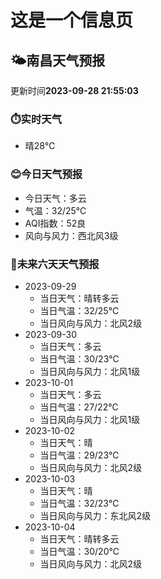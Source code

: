 # 这是一个信息页 
## 🌤️**南昌**天气预报
更新时间**2023-09-28 21:55:03**
### ⏱️实时天气
- 晴28℃
### 😊今日天气预报
- 今日天气：多云
- 气温：32/25℃
- AQI指数：52良
- 风向与风力：西北风3级
### 🤩未来六天天气预报
- 2023-09-29
  - 当日天气：晴转多云
  - 当日气温：32/25℃
  - 当日风向与风力：北风2级
- 2023-09-30
  - 当日天气：多云
  - 当日气温：30/23℃
  - 当日风向与风力：北风1级
- 2023-10-01
  - 当日天气：多云
  - 当日气温：27/22℃
  - 当日风向与风力：北风1级
- 2023-10-02
  - 当日天气：晴
  - 当日气温：29/23℃
  - 当日风向与风力：北风2级
- 2023-10-03
  - 当日天气：晴
  - 当日气温：32/23℃
  - 当日风向与风力：东北风2级
- 2023-10-04
  - 当日天气：晴转多云
  - 当日气温：30/20℃
  - 当日风向与风力：北风2级

